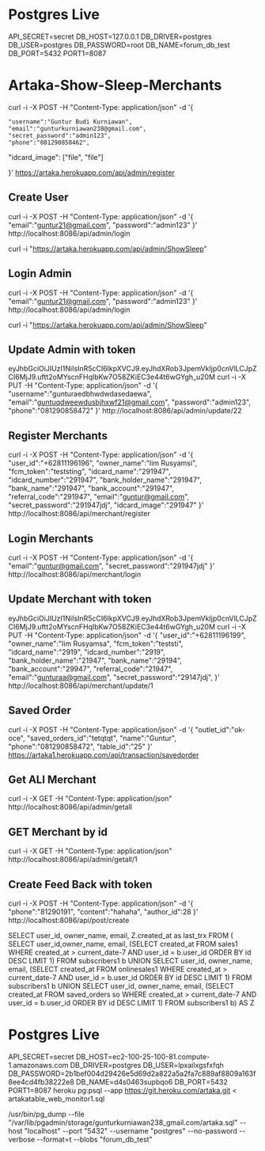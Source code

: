 # Postgres Live

API_SECRET=secret
DB_HOST=127.0.0.1
DB_DRIVER=postgres
DB_USER=postgres
DB_PASSWORD=root
DB_NAME=forum_db_test
DB_PORT=5432
PORT1=8087

# Artaka-Show-Sleep-Merchants

curl -i -X POST -H "Content-Type: application/json" -d '{

    "username":"Guntur Budi Kurniawan",
    "email":"gunturkurniawan238@gmail.com",
    "secret_password":"admin123",
    "phone":"081290858462",

"idcard_image": ["file", "file"]

}' https://artaka.herokuapp.com/api/admin/register

## Create User

curl -i -X POST -H "Content-Type: application/json" -d '{
"email":"guntur21@gmail.com",
"password":"admin123"
}' http://localhost:8086/api/admin/login

curl -i "https://artaka.herokuapp.com/api/admin/ShowSleep"

## Login Admin

curl -i -X POST -H "Content-Type: application/json" -d '{
"email":"guntur21@gmail.com",
"password":"admin123"
}' http://localhost:8086/api/admin/login

curl -i "https://artaka.herokuapp.com/api/admin/ShowSleep"

## Update Admin with token

eyJhbGciOiJIUzI1NiIsInR5cCI6IkpXVCJ9.eyJhdXRob3JpemVkIjp0cnVlLCJpZCI6MjJ9.uftt2oMYscnFHqIbKw7O58ZKiEC3e44t6wGYgh_u20M
curl -i -X PUT -H "Content-Type: application/json" -d '{
"username":"gunturaedbhwdwdasedaewa",
"email":"guntuqdweewdusbjhxwf21@gmail.com",
"password":"admin123",
"phone":"081290858472"
}' http://localhost:8086/api/admin/update/22

## Register Merchants

curl -i -X POST -H "Content-Type: application/json" -d '{
"user_id":"+62811196196",
"owner_name":"Iim Rusyamsi",
"fcm_token":"teststing",
"idcard_name":"291947",
"idcard_number":"291947",
"bank_holder_name":"291947",
"bank_name":"291947",
"bank_account":"291947",
"referral_code":"291947",
"email":"guntur@gmail.com",
"secret_password":"291947jdj",
"idcard_image":"291947"
}' http://localhost:8086/api/merchant/register

## Login Merchants

curl -i -X POST -H "Content-Type: application/json" -d '{
"email":"guntur@gmail.com",
"secret_password":"291947jdj"
}' http://localhost:8086/api/merchant/login

## Update Merchant with token

eyJhbGciOiJIUzI1NiIsInR5cCI6IkpXVCJ9.eyJhdXRob3JpemVkIjp0cnVlLCJpZCI6MjJ9.uftt2oMYscnFHqIbKw7O58ZKiEC3e44t6wGYgh_u20M
curl -i -X PUT -H "Content-Type: application/json" -d '{
"user_id":"+62811196199",
"owner_name":"Iim Rusyamsa",
"fcm_token":"teststi",
"idcard_name":"2919",
"idcard_number":"2919",
"bank_holder_name":"21947",
"bank_name":"29194",
"bank_account":"29947",
"referral_code":"21947",
"email":"gunturaa@gmail.com",
"secret_password":"29147jdj",
}' http://localhost:8086/api/merchant/update/1

## Saved Order

curl -i -X POST -H "Content-Type: application/json" -d '{
"outlet_id":"ok-oce",
"saved_orders_id":"tetqtqt",
"name":"Guntur",
"phone":"081290858472",
"table_id":"25"
}' https://artaka1.herokuapp.com/api/transaction/savedorder

## Get ALl Merchant

curl -i -X GET -H "Content-Type: application/json"  
http://localhost:8086/api/admin/getall

## GET Merchant by id

curl -i -X GET -H "Content-Type: application/json"
http://localhost:8086/api/admin/getall/1

## Create Feed Back with token

curl -i -X POST -H "Content-Type: application/json" -d '{
"phone":"81290191",
"content":"hahaha",
"author_id":28
}' http://localhost:8086/api/post/create

SELECT user_id, owner_name, email, Z.created_at as last_trx FROM (
SELECT user_id,owner_name, email, (SELECT created_at FROM sales1 WHERE created_at > current_date-7 AND user_id = b.user_id ORDER BY id DESC LIMIT 1) FROM subscribers1 b
UNION SELECT user_id, owner_name, email, (SELECT created_at FROM onlinesales1 WHERE created_at > current_date-7 AND user_id = b.user_id ORDER BY id DESC LIMIT 1) FROM subscribers1 b
UNION SELECT user_id, owner_name, email, (SELECT created_at FROM saved_orders so WHERE created_at > current_date-7 AND user_id = b.user_id ORDER BY id DESC LIMIT 1) FROM subscribers1 b) AS Z

# Postgres Live

API_SECRET=secret
DB_HOST=ec2-100-25-100-81.compute-1.amazonaws.com
DB_DRIVER=postgres
DB_USER=lpxailxgsfxfqh
DB_PASSWORD=2b1bef004d29426e5d69d2a822a5a2fa7c889af8809a163f8ee4cd4fb38222e8
DB_NAME=d4s0463supbqo6
DB_PORT=5432
PORT1=8087
heroku pg:psql --app https://git.heroku.com/artaka.git < artakatable_web_monitor1.sql

/usr/bin/pg_dump --file "/var/lib/pgadmin/storage/gunturkurniawan238_gmail.com/artaka.sql" --host "localhost" --port "5432" --username "postgres" --no-password --verbose --format=t --blobs "forum_db_test"

